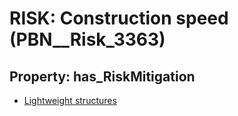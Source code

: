 # RISK: __Construction speed__ (PBN__Risk_3363)

## Property: has_RiskMitigation

* [Lightweight structures](PBN__Mitigation_2175)

